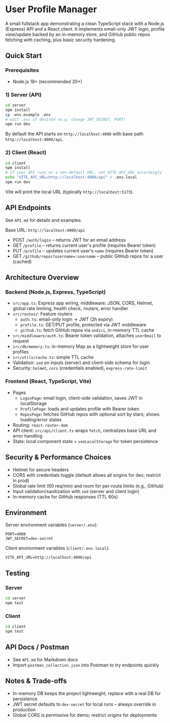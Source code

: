 # User Profile Manager

A small fullstack app demonstrating a clean TypeScript stack with a Node.js (Express) API and a React client. It implements email-only JWT login, profile view/update backed by an in-memory store, and GitHub public repos fetching with caching, plus basic security hardening.

## Quick Start

### Prerequisites
- Node.js 18+ (recommended 20+)

### 1) Server (API)

```bash
cd server
npm install
cp .env.example .env
# edit .env if desired (e.g. change JWT_SECRET, PORT)
npm run dev
```

By default the API starts on `http://localhost:4000` with base path `http://localhost:4000/api`.

### 2) Client (React)

```bash
cd client
npm install
# If your API runs on a non-default URL, set VITE_API_URL accordingly
echo "VITE_API_URL=http://localhost:4000/api" > .env.local
npm run dev
```

Vite will print the local URL (typically `http://localhost:5173`).

## API Endpoints

See `API.md` for details and examples.

Base URL: `http://localhost:4000/api`

- POST `/auth/login` – returns JWT for an email address
- GET `/profile` – returns current user's profile (requires Bearer token)
- PUT `/profile` – updates current user's `name` (requires Bearer token)
- GET `/github/repos?username=:username` – public GitHub repos for a user (cached)

## Architecture Overview

### Backend (Node.js, Express, TypeScript)
- `src/app.ts`: Express app wiring, middleware: JSON, CORS, Helmet, global rate limiting, health check, routers, error handler
- `src/routes/`: Feature routers
  - `auth.ts`: email-only login -> JWT (2h expiry)
  - `profile.ts`: GET/PUT profile, protected via JWT middleware
  - `github.ts`: fetch GitHub repos via `undici`, in-memory TTL cache
- `src/middleware/auth.ts`: Bearer token validation, attaches `userEmail` to request
- `src/db/memory.ts`: in-memory Map as a lightweight store for user profiles
- `src/utils/cache.ts`: simple TTL cache
- Validation: `zod` on inputs (server) and client-side schema for login
- Security: `helmet`, `cors` (credentials enabled), `express-rate-limit`

### Frontend (React, TypeScript, Vite)
- Pages
  - `LoginPage`: email login, client-side validation, saves JWT in localStorage
  - `ProfilePage`: loads and updates profile with Bearer token
  - `ReposPage`: fetches GitHub repos with optional sort by stars; shows loading/error states
- Routing: `react-router-dom`
- API client: `src/api/client.ts` wraps `fetch`, centralizes base URL and error handling
- State: local component state + `useLocalStorage` for token persistence

## Security & Performance Choices
- Helmet for secure headers
- CORS with credentials toggle (default allows all origins for dev; restrict in prod)
- Global rate limit (60 req/min) and room for per-route limits (e.g., GitHub)
- Input validation/sanitization with `zod` (server and client login)
- In-memory cache for GitHub responses (TTL 60s)

## Environment

Server environment variables (`server/.env`):

```
PORT=4000
JWT_SECRET=dev-secret
```

Client environment variables (`client/.env.local`):

```
VITE_API_URL=http://localhost:4000/api
```

## Testing

### Server
```bash
cd server
npm test
```

### Client
```bash
cd client
npm test
```

## API Docs / Postman
- See `API.md` for Markdown docs
- Import `postman_collection.json` into Postman to try endpoints quickly

## Notes & Trade-offs
- In-memory DB keeps the project lightweight; replace with a real DB for persistence
- JWT secret defaults to `dev-secret` for local runs – always override in production
- Global CORS is permissive for demo; restrict origins for deployments


